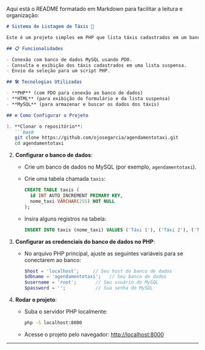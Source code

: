 Aqui está o README formatado em Markdown para facilitar a leitura e organização:

```markdown
# Sistema de Listagem de Táxis 🚖

Este é um projeto simples em PHP que lista táxis cadastrados em um banco de dados MySQL e exibe os resultados em uma lista suspensa (dropdown). O usuário pode selecionar um táxi e enviar a seleção via formulário.

## 📋 Funcionalidades

- Conexão com banco de dados MySQL usando PDO.
- Consulta e exibição dos táxis cadastrados em uma lista suspensa.
- Envio da seleção para um script PHP.

## 🛠️ Tecnologias Utilizadas

- **PHP** (com PDO para conexão ao banco de dados)
- **HTML** (para exibição do formulário e da lista suspensa)
- **MySQL** (para armazenar e buscar os dados dos táxis)

## ⚙️ Como Configurar o Projeto

1. **Clonar o repositório**:
   ```bash
   git clone https://github.com/ojosegarcia/agendamentotaxi.git
   cd agendamentotaxi
   ```

2. **Configurar o banco de dados**:

   - Crie um banco de dados no MySQL (por exemplo, `agendamentotaxi`).
   - Crie uma tabela chamada `taxis`:

     ```sql
     CREATE TABLE taxis (
       id INT AUTO_INCREMENT PRIMARY KEY,
       nome_taxi VARCHAR(255) NOT NULL
     );
     ```

   - Insira alguns registros na tabela:

     ```sql
     INSERT INTO taxis (nome_taxi) VALUES ('Táxi 1'), ('Táxi 2'), ('Táxi 3');
     ```

3. **Configurar as credenciais do banco de dados no PHP**:

   - No arquivo PHP principal, ajuste as seguintes variáveis para se conectarem ao banco:

     ```php
     $host = 'localhost';     // Seu host do banco de dados
     $dbname = 'agendamentotaxi';   // Seu banco de dados
     $username = 'root';       // Seu usuário do MySQL
     $password = '';           // Sua senha do MySQL
     ```

4. **Rodar o projeto**:

   - Suba o servidor PHP localmente:

     ```bash
     php -S localhost:8000
     ```

   - Acesse o projeto pelo navegador: [http://localhost:8000](http://localhost:8000)

---


